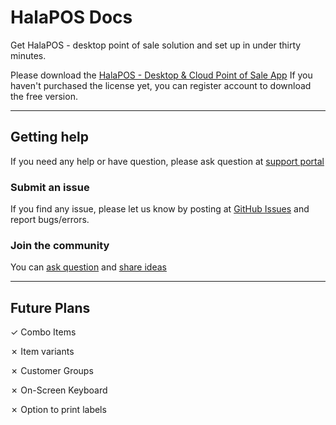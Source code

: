 # HalaPOS Docs

Get HalaPOS - desktop point of sale solution and set up in under thirty minutes.

Please download the [HalaPOS - Desktop & Cloud Point of Sale App](https://www.HalaPOS.co/download) If you haven't purchased the license yet, you can register account to download the free version.

---

## Getting help

If you need any help or have question, please ask question at [support portal](https://https://halabyte.com/contact/)

### Submit an issue

If you find any issue, please let us know by posting at [GitHub Issues](https://github.com/HalaPOS-co/dochttps://halabyte.com/contact) and report bugs/errors.

### Join the community

You can [ask question](https://github.com/HalaPOS-co/docs/discussions/new?category=q-a) and [share ideas](https://halabyte.com/contact)

---

## Future Plans

&check; Combo Items

&cross; Item variants

&cross; Customer Groups

&cross; On-Screen Keyboard

&cross; Option to print labels
